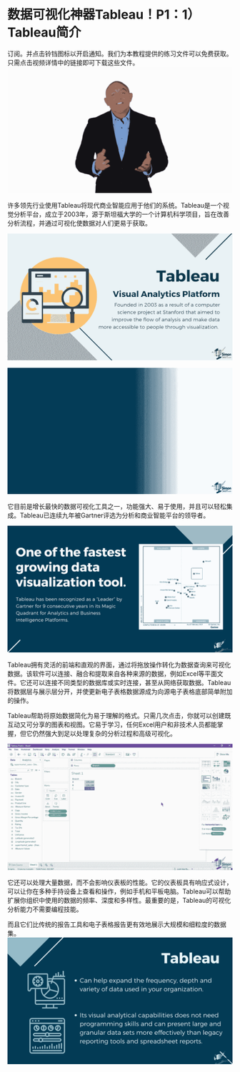 # 数据可视化神器Tableau！P1：1）Tableau简介 

订阅。并点击铃铛图标以开启通知。我们为本教程提供的练习文件可以免费获取。只需点击视频详情中的链接即可下载这些文件。![](img/3b657b1be778fedd8766bd485966796f_1.png)

许多领先行业使用Tableau将现代商业智能应用于他们的系统。Tableau是一个视觉分析平台，成立于2003年，源于斯坦福大学的一个计算机科学项目，旨在改善分析流程，并通过可视化使数据对人们更易于获取。

![](img/3b657b1be778fedd8766bd485966796f_3.png)

![](img/3b657b1be778fedd8766bd485966796f_4.png)

它目前是增长最快的数据可视化工具之一，功能强大、易于使用，并且可以轻松集成。Tableau已连续九年被Gartner评选为分析和商业智能平台的领导者。

![](img/3b657b1be778fedd8766bd485966796f_6.png)

Tableau拥有灵活的前端和直观的界面，通过将拖放操作转化为数据查询来可视化数据。该软件可以连接、融合和提取来自各种来源的数据，例如Excel等平面文件。它还可以连接不同类型的数据库或实时连接，甚至从网络获取数据。Tableau将数据层与展示层分开，并使更新电子表格数据源成为向源电子表格底部简单附加的操作。

Tableau帮助将原始数据简化为易于理解的格式。只需几次点击，你就可以创建既互动又可分享的图表和视图。它易于学习，任何Excel用户和非技术人员都能掌握，但它仍然强大到足以处理复杂的分析过程和高级可视化。

![](img/3b657b1be778fedd8766bd485966796f_8.png)

它还可以处理大量数据，而不会影响仪表板的性能。它的仪表板具有响应式设计，可以让你在多种手持设备上查看和操作，例如手机和平板电脑。Tableau可以帮助扩展你组织中使用的数据的频率、深度和多样性。最重要的是，Tableau的可视化分析能力不需要编程技能。

而且它们比传统的报告工具和电子表格报告更有效地展示大规模和细粒度的数据集。![](img/3b657b1be778fedd8766bd485966796f_10.png)
